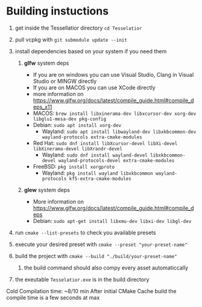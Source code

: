 # Building instuctions

1) get inside the Tessellatior directory `cd Tesselatior`
2) pull vcpkg with `git submodule update --init`
3) install dependencies based on your system if you need them
   1) **glfw** system deps
      - If you are on windows you can use Visual Studio, Clang in Visual Studio or MINGW directly
      - If you are on MACOS you can use XCode directly
      - more information on <https://www.glfw.org/docs/latest/compile_guide.html#compile_deps_x11>
      - MACOS: `brew install libxinerama-dev libxcursor-dev xorg-dev libglu1-mesa-dev pkg-config`
      - Debian: `sudo apt install xorg-dev`
        - Wayland: `sudo apt install libwayland-dev libxkbcommon-dev wayland-protocols extra-cmake-modules`
      - Red Hat: `sudo dnf install libXcursor-devel libXi-devel libXinerama-devel libXrandr-devel`
        - Wayland: `sudo dnf install wayland-devel libxkbcommon-devel wayland-protocols-devel extra-cmake-modules`
      - FreeBSD: `pkg install xorgproto`
        - Wayland: `pkg install wayland libxkbcommon wayland-protocols kf5-extra-cmake-modules`

   2) **glew** system deps
      - More information on <https://www.glfw.org/docs/latest/compile_guide.html#compile_deps>
      - Debian: `sudo apt-get install libxmu-dev libxi-dev libgl-dev`
  
4) run `cmake --list-presets` to check you available presets
5) execute your desired preset with `cmake --preset "your-preset-name"`
6) build the project with `cmake --build "./build/your-preset-name"`
   1) the build command should also compy every asset automaticcally
7) the exeutable `Tesselatior.exe` is in the build directory

 Cold Compilation time: ~8/10 min
 After initial CMake Cache build the compile time is a few seconds at max
